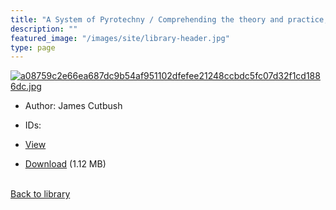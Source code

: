 ```yaml
---
title: "A System of Pyrotechny / Comprehending the theory and practice, with the application of chemistry; designed for exhibition and for war."
description: ""
featured_image: "/images/site/library-header.jpg"
type: page
---
```


<a href="" target="_blank">![a08759c2e66ea687dc9b54af951102dfefee21248ccbdc5fc07d32f1cd1886dc.jpg](/images/library/a08759c2e66ea687dc9b54af951102dfefee21248ccbdc5fc07d32f1cd1886dc.jpg)</a>
* Author: James Cutbush
* IDs:
* <a href="" target="_blank">View</a>

* [Download]() (1.12 MB)

<br />[Back to library](/library/)
